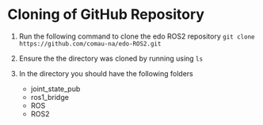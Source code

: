 # Cloning of GitHub Repository

1. Run the following command to clone the edo ROS2 repository
    `git clone https://github.com/comau-na/edo-ROS2.git`

2. Ensure the the directory was cloned by running using `ls`

3. In the directory you should have the following folders
    * joint_state_pub
    * ros1_bridge
    * ROS
    * ROS2

